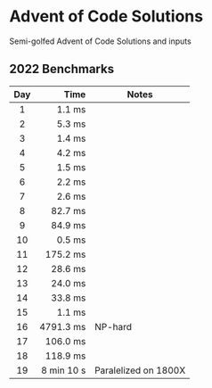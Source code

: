 # Advent of Code Solutions

Semi-golfed Advent of Code Solutions and inputs

## 2022 Benchmarks

| Day |       Time | Notes                |
| :-: | ---------: | -------------------- |
|  1  |     1.1 ms |                      |
|  2  |     5.3 ms |                      |
|  3  |     1.4 ms |                      |
|  4  |     4.2 ms |                      |
|  5  |     1.5 ms |                      |
|  6  |     2.2 ms |                      |
|  7  |     2.6 ms |                      |
|  8  |    82.7 ms |                      |
|  9  |    84.9 ms |                      |
| 10  |     0.5 ms |                      |
| 11  |   175.2 ms |                      |
| 12  |    28.6 ms |                      |
| 13  |    24.0 ms |                      |
| 14  |    33.8 ms |                      |
| 15  |     1.1 ms |                      |
| 16  |  4791.3 ms | NP-hard              |
| 17  |   106.0 ms |                      |
| 18  |   118.9 ms |                      |
| 19  | 8 min 10 s | Paralelized on 1800X |
